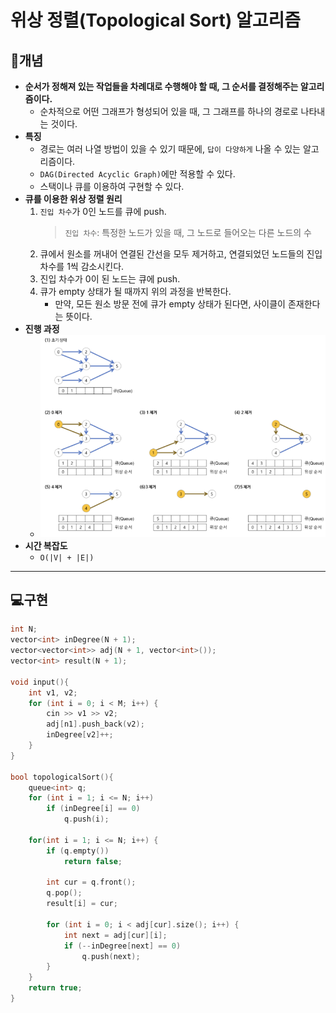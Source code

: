 # 위상 정렬(Topological Sort) 알고리즘

## 📖개념
- <b>순서가 정해져 있는 작업들을 차례대로 수행해야 할 때, 그 순서를 결정해주는 알고리즘이다.</b>
    - 순차적으로 어떤 그래프가 형성되어 있을 때, 그 그래프를 하나의 경로로 나타내는 것이다.
- <b>특징</b>
    - 경로는 여러 나열 방법이 있을 수 있기 때문에, `답이 다양하게` 나올 수 있는 알고리즘이다.
    - `DAG(Directed Acyclic Graph)`에만 적용할 수 있다.
    - 스택이나 큐를 이용하여 구현할 수 있다.
- <b>큐를 이용한 위상 정렬 원리</b>
    1. `진입 차수`가 0인 노드를 큐에 push.
        > `진입 차수`: 특정한 노드가 있을 때, 그 노드로 들어오는 다른 노드의 수
    2. 큐에서 원소를 꺼내어 연결된 간선을 모두 제거하고, 연결되었던 노드들의 진입 차수를 1씩 감소시킨다.
    3. 진입 차수가 0이 된 노드는 큐에 push.
    4. 큐가 empty 상태가 될 때까지 위의 과정을 반복한다.
        - 만약, 모든 원소 방문 전에 큐가 empty 상태가 된다면, 사이클이 존재한다는 뜻이다.
- <b>진행 과정</b>
    - ![](imgs/1.PNG)
- <b>시간 복잡도</b>
    - `O(|V| + |E|)`
___
## 💻구현
```c++
int N;
vector<int> inDegree(N + 1);
vector<vector<int>> adj(N + 1, vector<int>());
vector<int> result(N + 1);

void input(){
    int v1, v2;
    for (int i = 0; i < M; i++) {
    	cin >> v1 >> v2;
    	adj[n1].push_back(v2);
    	inDegree[v2]++;
    }
}

bool topologicalSort(){
    queue<int> q;
    for (int i = 1; i <= N; i++)
    	if (inDegree[i] == 0)
    		q.push(i);

    for(int i = 1; i <= N; i++) {
        if (q.empty())
            return false;

    	int cur = q.front();
    	q.pop();
    	result[i] = cur;

    	for (int i = 0; i < adj[cur].size(); i++) {
    		int next = adj[cur][i];
    		if (--inDegree[next] == 0)
    			q.push(next);
    	}
    }
    return true;
}
```